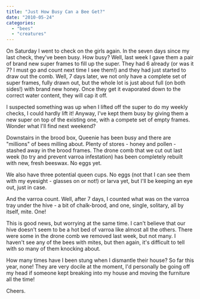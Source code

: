 ```yaml
---
title: "Just How Busy Can a Bee Get?"
date: "2010-05-24"
categories: 
  - "bees"
  - "creatures"
---
```


On Saturday I went to check on the girls again. In the seven days since my last check, they've been busy. How busy? Well, last week I gave them a pair of brand new super frames to fill up the super. They had 6 already (or was it 7? I must go and count next time I see them!) and they had just started to draw out the comb. Well, 7 days later, we not only have a complete set of super frames, fully drawn out, but the whole lot is just about full (on both sides!) with brand new honey. Once they get it evaporated down to the correct water content, they will cap it off.

I suspected something was up when I lifted off the super to do my weekly checks, I could hardly lift it! Anyway, I've kept them busy by giving them a new super on top of the existing one, with a compete set of empty frames. Wonder what I'll find next weekend?

Downstairs in the brood box, Queenie has been busy and there are "millions" of bees milling about. Plenty of stores - honey and pollen - stashed away in the brood frames. The drone comb that we cut out last week (to try and prevent varroa infestation) has been completely rebuilt with new, fresh beeswax. No eggs yet.

We also have three potential queen cups. No eggs (not that I can see them with my eyesight - glasses on or not!) or larva yet, but I'll be keeping an eye out, just in case.

And the varroa count. Well, after 7 days, I counted what was on the varroa tray under the hive - a bit of chalk-brood, and one, single, solitary, all by itself, mite. One!

This is good news, but worrying at the same time. I can't believe that our hive doesn't seem to be a hot bed of varroa like almost all the others. There were some in the drone comb we removed last week, but not many. I haven't see any of the bees with mites, but then again, it's difficult to tell with so many of them knocking about.

How many times have I been stung when I dismantle their house? So far this year, none! They are very docile at the moment, I'd personally be going off my head if someone kept breaking into my house and moving the furniture all the time!

Cheers.
